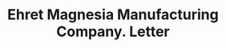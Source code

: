 ---
doi: 10.7916/D8WD5BH0
date_other: '1929'
date_other_textual: '1929'
form: correspondence
genre:
- Letters (correspondence)
name:
- Ehret Magnesia Manufacturing Company
object_in_context_url: https://biggert.cul.columbia.edu/items/view/ave_biggert_00183
subject_hierarchical_geographic:
- Chicago, Illinois, United States
subject_name:
- Ehret Magnesia Manufacturing Company
title: Ehret Magnesia Manufacturing Company. Letter
sort_title: Ehret Magnesia Manufacturing Company. Letter
call_number: ave_biggert_00183
coordinates:
- 41.83694444444445,-87.68472222222222
pid: ave_biggert_00183
identifiers: ave_biggert_00183
canvas_id: ldpd:395458
permalink: "/items/ave_biggert_00183/"
layout: iiif-image-page
---